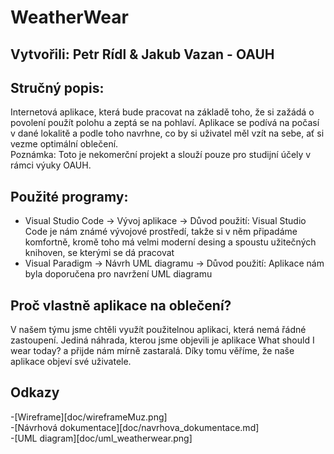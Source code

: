 # WeatherWear
## Vytvořili: Petr Rídl & Jakub Vazan - OAUH
## Stručný popis:
Internetová aplikace, která bude pracovat na základě toho, že si zažádá o povolení použít polohu a zeptá se na pohlaví. Aplikace se podívá na počasí v dané lokalitě a podle toho navrhne, co by si uživatel měl vzít na sebe, ať si vezme optimální oblečení.  
Poznámka: Toto je nekomerční projekt a slouží pouze pro studijní účely v rámci výuky OAUH.

## Použité programy:
- Visual Studio Code -> Vývoj aplikace -> Důvod použití: Visual Studio Code je nám známé vývojové prostředí, takže si v něm připadáme komfortně, kromě toho má velmi moderní desing a spoustu užitečných knihoven, se kterými se dá pracovat
- Visual Paradigm -> Návrh UML diagramu -> Důvod použití: Aplikace nám byla doporučena pro navržení UML diagramu

## Proč vlastně aplikace na oblečení?
V našem týmu jsme chtěli využít použitelnou aplikaci, která nemá řádné zastoupení. Jediná náhrada, kterou jsme objevili je aplikace What should I wear today? a přijde nám mírně 
zastaralá. Díky tomu věříme, že naše aplikace objeví své uživatele.    
## Odkazy
-[Wireframe][doc/wireframeMuz.png]  
-[Návrhová dokumentace][doc/navrhova_dokumentace.md]  
-[UML diagram][doc/uml_weatherwear.png]

 

